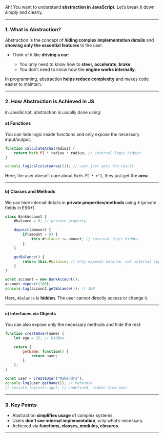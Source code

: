 Ah! You want to understand **abstraction in JavaScript**. Let’s break it down simply and clearly.

---

### **1. What is Abstraction?**

Abstraction is the concept of **hiding complex implementation details** and **showing only the essential features** to the user.

* Think of it like **driving a car**:

  * You only need to know how to **steer, accelerate, brake**.
  * You don’t need to know how the **engine works internally**.

In programming, abstraction **helps reduce complexity** and makes code easier to maintain.

---

### **2. How Abstraction is Achieved in JS**

In JavaScript, abstraction is usually done using:

#### **a) Functions**

You can hide logic inside functions and only expose the necessary input/output.

```javascript
function calculateArea(radius) {
    return Math.PI * radius * radius; // internal logic hidden
}

console.log(calculateArea(5)); // user just gets the result
```

Here, the user doesn’t care about `Math.PI * r^2`, they just get the **area**.

---

#### **b) Classes and Methods**

We can hide internal details in **private properties/methods** using `#` (private fields in ES6+).

```javascript
class BankAccount {
    #balance = 0; // private property

    deposit(amount) {
        if(amount > 0) {
            this.#balance += amount; // internal logic hidden
        }
    }

    getBalance() {
        return this.#balance; // only exposes balance, not internal logic
    }
}

const account = new BankAccount();
account.deposit(100);
console.log(account.getBalance()); // 100
```

Here, `#balance` is **hidden**. The user cannot directly access or change it.

---

#### **c) Interfaces via Objects**

You can also expose only the necessary methods and hide the rest:

```javascript
function createUser(name) {
    let age = 25; // hidden

    return {
        getName: function() {
            return name;
        }
    };
}

const user = createUser("Mahendra");
console.log(user.getName()); // Mahendra
// console.log(user.age); // undefined, hidden from user
```

---

### **3. Key Points**

* Abstraction **simplifies usage** of complex systems.
* Users **don’t see internal implementation**, only what’s necessary.
* Achieved via **functions, classes, modules, closures**.

---

